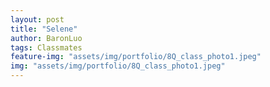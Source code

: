 ```yaml
---
layout: post
title: "Selene"
author: BaronLuo
tags: Classmates
feature-img: "assets/img/portfolio/8Q_class_photo1.jpeg"
img: "assets/img/portfolio/8Q_class_photo1.jpeg"
---
```


# 